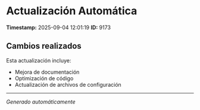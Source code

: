 # Actualización Automática

**Timestamp:** 2025-09-04 12:01:19
**ID:** 9173

## Cambios realizados

Esta actualización incluye:
- Mejora de documentación
- Optimización de código
- Actualización de archivos de configuración

---
*Generado automáticamente*
